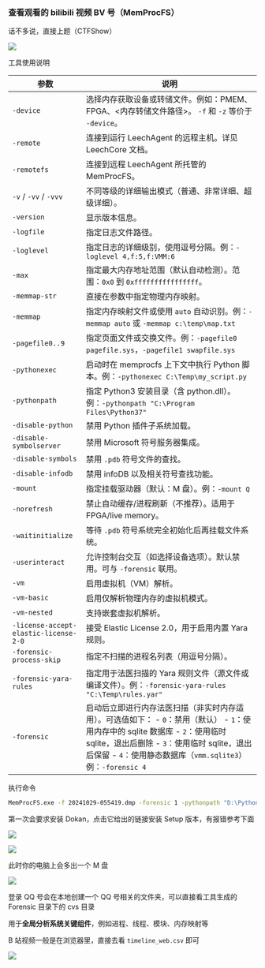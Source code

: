 ### 查看观看的 bilibili 视频 BV 号（MemProcFS）

话不多说，直接上题（CTFShow）

![](https://pic1.imgdb.cn/item/68720aba58cb8da5c8a06d7c.png)

工具使用说明

| 参数                                  | 说明                                                         |
| ------------------------------------- | ------------------------------------------------------------ |
| `-device`                             | 选择内存获取设备或转储文件。例如：PMEM、FPGA、<内存转储文件路径>。 `-f` 和 `-z` 等价于 `-device`。 |
| `-remote`                             | 连接到运行 LeechAgent 的远程主机。详见 LeechCore 文档。      |
| `-remotefs`                           | 连接到远程 LeechAgent 所托管的 MemProcFS。                   |
| `-v` / `-vv` / `-vvv`                 | 不同等级的详细输出模式（普通、非常详细、超级详细）。         |
| `-version`                            | 显示版本信息。                                               |
| `-logfile`                            | 指定日志文件路径。                                           |
| `-loglevel`                           | 指定日志的详细级别，使用逗号分隔。例：`-loglevel 4,f:5,f:VMM:6` |
| `-max`                                | 指定最大内存地址范围（默认自动检测）。范围：`0x0` 到 `0xffffffffffffffff`。 |
| `-memmap-str`                         | 直接在参数中指定物理内存映射。                               |
| `-memmap`                             | 指定内存映射文件或使用 `auto` 自动识别。例：`-memmap auto` 或 `-memmap c:\temp\map.txt` |
| `-pagefile0..9`                       | 指定页面文件或交换文件。例：`-pagefile0 pagefile.sys`，`-pagefile1 swapfile.sys` |
| `-pythonexec`                         | 启动时在 memprocfs 上下文中执行 Python 脚本。例：`-pythonexec C:\Temp\my_script.py` |
| `-pythonpath`                         | 指定 Python3 安装目录（含 python.dll）。例：`-pythonpath "C:\Program Files\Python37"` |
| `-disable-python`                     | 禁用 Python 插件子系统加载。                                 |
| `-disable-symbolserver`               | 禁用 Microsoft 符号服务器集成。                              |
| `-disable-symbols`                    | 禁用 `.pdb` 符号文件的查找。                                 |
| `-disable-infodb`                     | 禁用 infoDB 以及相关符号查找功能。                           |
| `-mount`                              | 指定挂载驱动器（默认：M 盘）。例：`-mount Q`                 |
| `-norefresh`                          | 禁止自动缓存/进程刷新（不推荐）。适用于 FPGA/live memory。   |
| `-waitinitialize`                     | 等待 `.pdb` 符号系统完全初始化后再挂载文件系统。             |
| `-userinteract`                       | 允许控制台交互（如选择设备选项）。默认禁用。可与 `-forensic` 联用。 |
| `-vm`                                 | 启用虚拟机（VM）解析。                                       |
| `-vm-basic`                           | 启用仅解析物理内存的虚拟机模式。                             |
| `-vm-nested`                          | 支持嵌套虚拟机解析。                                         |
| `-license-accept-elastic-license-2-0` | 接受 Elastic License 2.0，用于启用内置 Yara 规则。           |
| `-forensic-process-skip`              | 指定不扫描的进程名列表（用逗号分隔）。                       |
| `-forensic-yara-rules`                | 指定用于法医扫描的 Yara 规则文件（源文件或编译文件）。例：`-forensic-yara-rules "C:\Temp\rules.yar"` |
| `-forensic`                           | 启动后立即进行内存法医扫描（非实时内存适用）。可选值如下： - `0`：禁用（默认） - `1`：使用内存中的 sqlite 数据库 - `2`：使用临时 sqlite，退出后删除 - `3`：使用临时 sqlite，退出后保留 - `4`：使用静态数据库（`vmm.sqlite3`）例：`-forensic 4` |

执行命令

```sh
MemProcFS.exe -f 20241029-055419.dmp -forensic 1 -pythonpath "D:\Python-3.12.4"
```

第一次会要求安装 Dokan，点击它给出的链接安装 Setup 版本，有报错参考下面

![](https://pic1.imgdb.cn/item/687216b758cb8da5c8a0c499.png)

![](https://pic1.imgdb.cn/item/6872175d58cb8da5c8a0c7bc.png)

此时你的电脑上会多出一个 M 盘

![](https://pic1.imgdb.cn/item/6872179058cb8da5c8a0c8b1.png)

登录 QQ 号会在本地创建一个 QQ 号相关的文件夹，可以直接看工具生成的 Forensic 目录下的 cvs 目录

用于**全局分析系统关键组件**，例如进程、线程、模块、内存映射等

B 站视频一般是在浏览器里，直接去看 `timeline_web.csv` 即可

![](https://pic1.imgdb.cn/item/68721c2a58cb8da5c8a0d92e.png)